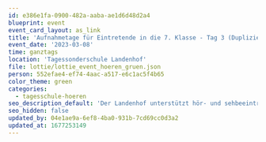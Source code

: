 ```yaml
---
id: e386e1fa-0900-482a-aaba-ae1d6d48d2a4
blueprint: event
event_card_layout: as_link
title: 'Aufnahmetage für Eintretende in die 7. Klasse - Tag 3 (Dupliziert)'
event_date: '2023-03-08'
time: ganztags
location: 'Tagessonderschule Landenhof'
file: lottie/lottie_event_hoeren_gruen.json
person: 552efae4-ef74-4aac-a517-e6c1ac5f4b65
color_theme: green
categories:
  - tagesschule-hoeren
seo_description_default: 'Der Landenhof unterstützt hör- und sehbeeinträchtigte Kinder & Jugendliche in ihrem selbstbestimmten Leben durch Förderung ihrer Fähigkeiten & Entwicklung'
seo_hidden: false
updated_by: 04e1ae9a-6ef8-4ba0-931b-7cd69cc0d3a2
updated_at: 1677253149
---
```

